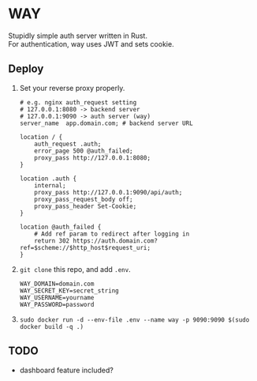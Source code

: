 # WAY

Stupidly simple auth server written in Rust.\
For authentication, way uses JWT and sets cookie.

## Deploy

1. Set your reverse proxy properly.
   ```
   # e.g. nginx auth_request setting
   # 127.0.0.1:8080 -> backend server
   # 127.0.0.1:9090 -> auth server (way)
   server_name  app.domain.com; # backend server URL

   location / {
       auth_request .auth;
       error_page 500 @auth_failed;
       proxy_pass http://127.0.0.1:8080;
   }

   location .auth {
       internal;
       proxy_pass http://127.0.0.1:9090/api/auth;
       proxy_pass_request_body off;
       proxy_pass_header Set-Cookie;
   }

   location @auth_failed {
       # Add ref param to redirect after logging in
       return 302 https://auth.domain.com?ref=$scheme://$http_host$request_uri;
   }
   ```

2. `git clone` this repo, and add `.env`.
   ```
   WAY_DOMAIN=domain.com
   WAY_SECRET_KEY=secret_string
   WAY_USERNAME=yourname
   WAY_PASSWORD=password
   ```

3. `sudo docker run -d --env-file .env --name way -p 9090:9090 $(sudo docker build -q .)`

## TODO

- dashboard feature included?
